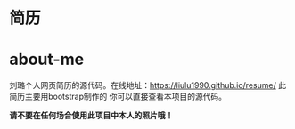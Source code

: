 
# 简历
about-me
========

刘璐个人网页简历的源代码。在线地址：<https://liulu1990.github.io/resume/>
此简历主要用bootstrap制作的
你可以直接查看本项目的源代码。

**请不要在任何场合使用此项目中本人的照片哦！**


